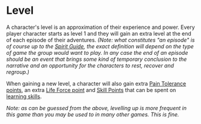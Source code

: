 # Level

A character's level is an approximation of their experience and power. Every player character starts as level 1 and they will gain an extra level at the end of each episode of their adventures. *(Note: what constitutes "an episode" is of course up to the [Spirit Guide](world:concepts:spirit_guide), the exact definition will depend on the type of game the group would want to play. In any case the end of an episode should be an event that brings some kind of temporary conclusion to the narrative and an opportunity for the characters to rest, recover and regroup.)*

When gaining a new level, a character will also gain extra [Pain Tolerance points](character:fp), an extra [Life Force point](character:ep) and [Skill Points](character:kp) that can be spent on [learning skills](rule:learning_skills).

*Note: as can be guessed from the above, levelling up is more frequent in this game than you may be used to in many other games. This is fine.*
